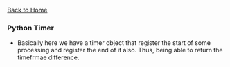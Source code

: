 [Back to Home](../)
### Python Timer

* Basically here we have a timer object that register the start of some processing and register the end of it also. Thus, being able to return the timefrmae difference.
